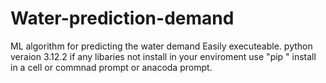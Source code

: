 # Water-prediction-demand
ML algorithm for predicting the water demand
Easily executeable.
python veraion 3.12.2
if any libaries not install in your enviroment use "pip " install in a cell or commnad prompt or anacoda prompt.
